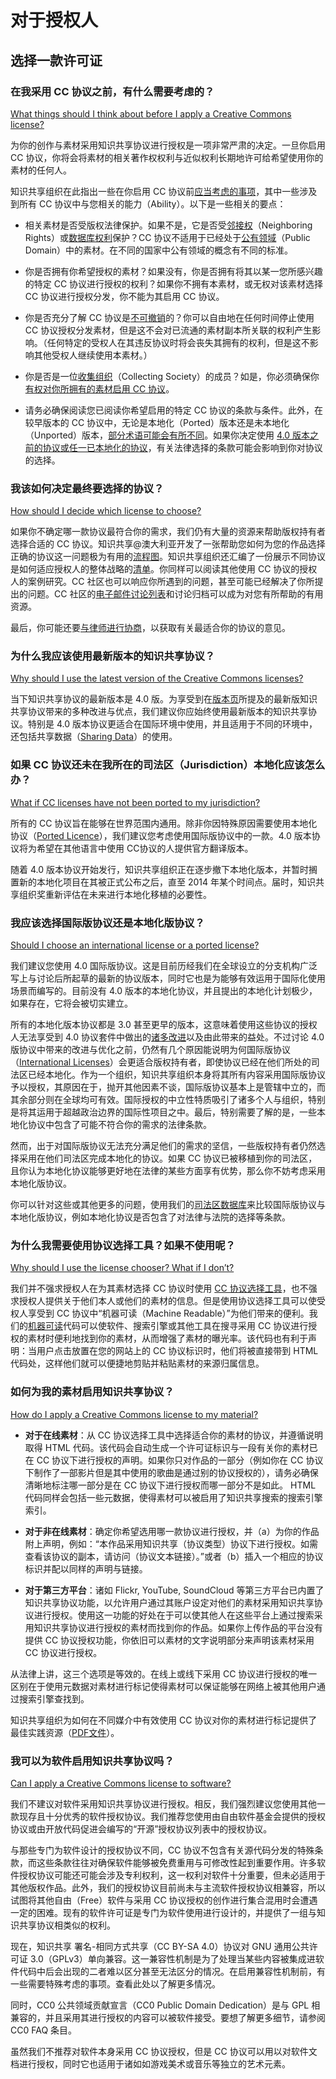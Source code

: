 # 对于授权人

## 选择一款许可证

### 在我采用 CC 协议之前，有什么需要考虑的？
[What things should I think about before I apply a Creative Commons license?](https://creativecommons.org/faq/%23what-things-should-i-think-about-before-i-apply-a-creative-commons-license)

为你的创作与素材采用知识共享协议进行授权是一项非常严肃的决定。一旦你启用 CC 协议，你将会将素材的相关著作权权利与近似权利长期地许可给希望使用你的素材的任何人。

知识共享组织在此指出一些在你启用 CC 协议前[应当考虑的事项](https://creativecommons.org/faq/Considerations%2520for%2520licensors%2520and%2520licensees)，其中一些涉及到所有 CC 协议中与您相关的能力（Ability）。以下是一些相关的要点：

- 相关素材是否受版权法律保护。如果不是，它是否受[邻接权](http://creativecommons.org/faq/%23what-are-neighboring-rights)（Neighboring Rights）或[数据库权利](http://creativecommons.org/faq/%23what-are-sui-generis-database-rights)保护？CC 协议不适用于已经处于[公有领域](http://creativecommons.org/faq/%23what-is-the-public-domain)（Public Domain）中的素材。在不同的国家中公有领域的概念有不同的标准。

- 你是否拥有你希望授权的素材？如果没有，你是否拥有将其以某一您所感兴趣的特定 CC 协议进行授权的权利？如果你不拥有本素材，或无权对该素材选择 CC 协议进行授权分发，你不能为其启用 CC 协议。

- 你是否充分了解 CC 协议是[不可撤销](http://creativecommons.org/faq/%23what-if-i-change-my-mind-about-using-a-cc-license)的？你可以自由地在任何时间停止使用 CC 协议授权分发素材，但是这不会对已流通的素材副本所关联的权利产生影响。（任何特定的受权人在其违反协议时将会丧失其拥有的权利，但是这不影响其他受权人继续使用本素材。）

- 你是否是一位[收集组织](http://creativecommons.org/faq/%23what-are-collecting-societies)（Collecting Society）的成员？如是，你必须确保你[有权对你所拥有的素材启用 CC 协议](http://creativecommons.org/faq/%23can-i-use-a-creative-commons-license-if-i-am-a-member-of-a-collecting-society)。

- 请务必确保阅读您已阅读你希望启用的特定 CC 协议的条款与条件。此外，在较早版本的 CC 协议中，无论是本地化（Ported）版本还是未本地化（Unported）版本，[部分术语可能会有所不同](https://wiki.creativecommons.org/wiki/License%2520Versions)。如果你决定使用 [4.0 版本之前的协议或任一已本地化的协议](http://creativecommons.org/faq/%23should-i-choose-an-international-license-or-a-ported-license)，有关法律选择的条款可能会影响到你对协议的选择。

### 我该如何决定最终要选择的协议？
[How should I decide which license to choose?](https://creativecommons.org/faq/%23how-should-i-decide-which-license-to-choose)

如果你不确定哪一款协议最符合你的需求，我们仍有大量的资源来帮助版权持有者选择合适的 CC 协议。知识共享@澳大利亚开发了一张帮助您如何为您的作品选择正确的协议这一问题极为有用的[流程图](https://creativecommons.org.au/learn-more/fact-sheets/which-creative-commons-licence-is-right-for-me-poster)。知识共享组织还汇编了一份展示不同协议是如何适应授权人的整体战略的[清单](https://creativecommons.org/examples)。你同样可以阅读其他使用 CC 协议的授权人的案例研究。CC 社区也可以响应你所遇到的问题，甚至可能已经解决了你所提出的问题。CC 社区的[电子邮件讨论列表](https://creativecommons.org/discuss)和讨论归档可以成为对您有所帮助的有用资源。

最后，你可能还要[与律师进行协商](http://creativecommons.org/faq/%23can-creative-commons-give-legal-advice-about-its-licenses-or-other-tools-or-help-with-cc-license-enforcement)，以获取有关最适合你的协议的意见。

### 为什么我应该使用最新版本的知识共享协议？
[Why should I use the latest version of the Creative Commons licenses?](https://creativecommons.org/faq/%23why-should-i-use-the-latest-version-of-the-creative-commons-licenses)

当下知识共享协议的最新版本是 4.0 版。为享受到在[版本页](https://wiki.creativecommons.org/wiki/License%2520Versions)所提及的最新版知识共享协议带来的多种改进与优点，我们建议你应始终使用最新版本的知识共享协议。特别是 4.0 版本协议更适合在国际环境中使用，并且适用于不同的环境中，还包括共享数据（[Sharing Data](https://wiki.creativecommons.org/wiki/Data%2520FAQ)）的使用。

### 如果 CC 协议还未在我所在的司法区（Jurisdiction）本地化应该怎么办？
[What if CC licenses have not been ported to my jurisdiction?](https://creativecommons.org/faq/%23what-if-cc-licenses-have-not-been-ported-to-my-jurisdiction)

所有的 CC 协议旨在能够在世界范围内通用。除非你因特殊原因需要使用本地化协议（[Ported Licence](http://creativecommons.org/faq/%23should-i-choose-an-international-license-or-a-ported-license)），我们建议您考虑使用国际版协议中的一款。4.0 版本协议将为希望在其他语言中使用 CC协议的人提供官方翻译版本。

随着 4.0 版本协议开始发行，知识共享组织正在逐步撤下本地化版本，并暂时搁置新的本地化项目在其被正式公布之后，直至 2014 年某个时间点。届时，知识共享组织奖重新评估在未来进行本地化移植的必要性。

### 我应该选择国际版协议还是本地化版协议？
[Should I choose an international license or a ported license?](https://creativecommons.org/faq/%23should-i-choose-an-international-license-or-a-ported-license)

我们建议您使用 4.0 国际版协议。这是目前历经我们在全球设立的分支机构广泛写上与讨论后所起草的最新的协议版本，同时它也是为能够有效运用于国际化使用场景而编写的。目前没有 4.0 版本的本地化协议，并且提出的本地化计划极少，如果存在，它将会被切实建立。

所有的本地化版本协议都是 3.0 甚至更早的版本，这意味着使用这些协议的授权人无法享受到 4.0 协议套件中做出的[诸多改进](https://creativecommons.org/faq/License_versions)以及由此带来的益处。不过讨论 4.0 版协议中带来的改进与优化之前，仍然有几个原因能说明为何国际版协议（[International Licenses](https://creativecommons.org/faq/%23What_are_the_international_.28.E2.80.9Cunported.E2.80.9D.29_Creative_Commons_licenses.2C_and_why_does_CC_offer_.E2.80.9Cported.E2.80.9D_licenses)）会更适合版权持有者，即使协议已经在他们所处的司法区已经本地化。作为一个组织，知识共享组织本身将其所有内容采用国际版协议予以授权，其原因在于，抛开其他因素不谈，国际版协议基本上是管辖中立的，而其余部分则在全球均可有效。国际授权的中立性特质吸引了诸多个人与组织，特别是将其运用于超越政治边界的国际性项目之中。最后，特别需要了解的是，一些本地化协议中包含了可能不符合你的需求的法律条款。

然而，出于对国际版协议无法充分满足他们的需求的坚信，一些版权持有者仍然选择采用在他们司法区完成本地化的协议。如果 CC 协议已被移植到你的司法区，且你认为本地化协议能够更好地在法律的某些方面享有优势，那么你不妨考虑采用本地化版协议。

你可以针对这些或其他更多的问题，使用我们的[司法区数据库](https://wiki.creativecommons.org/wiki/Jurisdiction%2520Database)来比较国际版协议与本地化版协议，例如本地化协议是否包含了对法律与法院的选择等条款。

### 为什么我需要使用协议选择工具？如果不使用呢？
[Why should I use the license chooser? What if I don’t?](https://creativecommons.org/faq/%23why-should-i-use-the-license-chooser-what-if-i-dont)

我们并不强求授权人在为其素材选择 CC 协议时使用 [CC 协议选择工具](https://creativecommons.org/choose/)，也不强求授权人提供关于他们本人或他们的素材的信息。但是使用协议选择工具可以使受权人享受到 CC 协议中“机器可读（Machine Readable）”为他们带来的便利。我们的[机器可读](https://wiki.creativecommons.org/wiki/CC_REL)代码可以使软件、搜索引擎或其他工具在搜寻采用 CC 协议进行授权的素材时便利地找到你的素材，从而增强了素材的曝光率。该代码也有利于声明：当用户点击放置在您的网站上的 CC 协议标识时，他们将被直接带到 HTML 代码处，这样他们就可以便捷地剪贴并粘贴素材的来源归属信息。

### 如何为我的素材启用知识共享协议？
[How do I apply a Creative Commons license to my material?](https://creativecommons.org/faq/%23how-do-i-apply-a-creative-commons-license-to-my-material)

* **对于在线素材**：从 CC 协议选择工具中选择适合你的素材的协议，并遵循说明取得 HTML 代码。该代码会自动生成一个许可证标识与一段有关你的素材已在 CC 协议下进行授权的声明。如果你只对作品的一部分（例如你在 CC 协议下制作了一部影片但是其中使用的歌曲是通过别的协议授权的），请务必确保清晰地标注哪一部分是在 CC 协议下进行授权而哪一部分不是如此。 HTML 代码同样会包括一些元数据，使得素材可以被启用了知识共享搜索的搜索引擎索引。

* **对于非在线素材**：确定你希望选用哪一款协议进行授权，并（a）为你的作品附上声明，例如：“本作品采用知识共享（协议类型）协议下进行授权。如需查看该协议的副本，请访问（协议文本链接）。”或者（b）插入一个相应的协议标识并配以同样的声明与链接。

* **对于第三方平台**：诸如 Flickr, YouTube, SoundCloud 等第三方平台已内置了知识共享协议功能，以允许用户通过其账户设定对他们的素材采用知识共享协议进行授权。使用这一功能的好处在于可以使其他人在这些平台上通过搜索采用知识共享协议进行授权的素材而找到你的作品。如果你上传作品的平台没有提供 CC 协议授权功能，你依旧可以素材的文字说明部分来声明该素材采用 CC 协议进行授权。

从法律上讲，这三个选项是等效的。在线上或线下采用 CC 协议进行授权的唯一区别在于使用元数据对素材进行标记使得素材可以保证能够在网络上被其他用户通过搜索引擎查找到。

知识共享组织为如何在不同媒介中有效使用 CC 协议对你的素材进行标记提供了最佳实践资源（[PDF文件](https://wiki.creativecommons.org/images/6/61/Creativecommons-licensing-and-marking-your-content_eng.pdf)）。

###

###

### 我可以为软件启用知识共享协议吗？
[Can I apply a Creative Commons license to software?](https://creativecommons.org/faq/#can-i-apply-a-creative-commons-license-to-software)

我们不建议对软件采用知识共享协议进行授权。相反，我们强烈建议您使用其他一款现存且十分优秀的软件授权协议。我们推荐您使用由自由软件基金会提供的授权协议或由开放代码促进会编写的“开源”授权协议列表中的授权协议。

与那些专门为软件设计的授权协议不同，CC 协议不包含有关源代码分发的特殊条款，而这些条款往往对确保软件能够被免费重用与可修改性起到重要作用。许多软件授权协议可能还可能会涉及专利权利，这一权利对软件十分重要，但未必适用于其他版权作品。此外，我们的授权协议目前尚未与主流软件授权协议相兼容，所以试图将其他自由（Free）软件与采用 CC 协议授权的创作进行集合混用时会遭遇一定的困难。现有的软件许可证是专门为软件使用进行设计的，并提供了一组与知识共享协议相类似的权利。

现在，知识共享 署名-相同方式共享（CC BY-SA 4.0）协议对 GNU 通用公共许可证 3.0（GPLv3）单向兼容。这一兼容性机制是为了处理当某些内容被集成进软件代码中后会出现的二者难以区分甚至无法区分的情况。在启用兼容性机制前，有一些需要特殊考虑的事项。查看此处以了解更多情况。

同时，CC0 公共领域贡献宣言（CC0 Public Domain Dedication）是与 GPL 相兼容的，并且采用其进行授权的内容可以被软件接受。要想了解更多细节，请参阅 CC0 FAQ 条目。

虽然我们不推荐对软件本身采用 CC 协议授权，但是 CC 协议可以用以对软件文档进行授权，同时它也适用于诸如如游戏美术或音乐等独立的艺术元素。